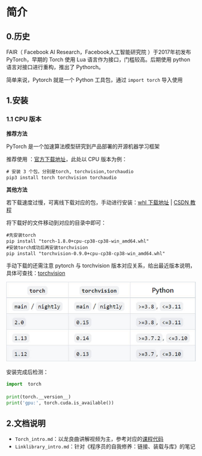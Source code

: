 # 简介

## 0.历史

FAIR（ Facebook AI Research，Facebook人工智能研究院 ）于2017年初发布 PyTorch，早期的 Torch 使用 Lua 语言作为接口，门槛较高。后期使用 python 语言对接口进行重构，推出了 Pythorch。

简单来说，Pytorch 就是一个 Python 工具包，通过 `import torch` 导入使用

## 1.安装

### 1.1 CPU 版本

**推荐方法**

PyTorch 是一个加速算法模型研究到产品部署的开源机器学习框架

推荐使用 ：[官方下载地址](https://pytorch.org/get-started/locally/)，此处以 CPU 版本为例：

```shell
# 安装 3 个包，分别是torch, torchvision,torchaudio
pip3 install torch torchvision torchaudio
```

**其他方法**

若下载速度过慢，可离线下载对应的包，手动进行安装：[whl 下载地址](https://download.pytorch.org/whl/torch_stable.html) | [CSDN 教程](https://blog.csdn.net/qq_51983316/article/details/128038963?spm=1001.2101.3001.6650.2&utm_medium=distribute.pc_relevant.none-task-blog-2%7Edefault%7ECTRLIST%7ERate-2-128038963-blog-121309063.pc_relevant_landingrelevant&depth_1-utm_source=distribute.pc_relevant.none-task-blog-2%7Edefault%7ECTRLIST%7ERate-2-128038963-blog-121309063.pc_relevant_landingrelevant&utm_relevant_index=5)

将下载好的文件移动到对应的目录中即可：

```shell
#先安装torch
pip install "torch-1.8.0+cpu-cp38-cp38-win_amd64.whl"
#安装torch成功后再安装torchvision
pip install "torchvision-0.9.0+cpu-cp38-cp38-win_amd64.whl"
```

手动下载的还需注意 pytorch 与 torchvision 版本对应关系，给出最近版本说明，具体可查找：[torchvision](https://github.com/pytorch/vision)

![](img/01.jpg)

安装完成后检测：
```python
import  torch

print(torch.__version__)
print('gpu:', torch.cuda.is_available())
```

## 2.文档说明

- `Torch_intro.md`：以龙良曲讲解视频为主，参考对应的[课程代码](https://github.com/dragen1860/Deep-Learning-with-PyTorch-Tutorials)
- `Linklibrary_intro.md`：针对《程序员的自我修养：链接、装载与库》的笔记























































